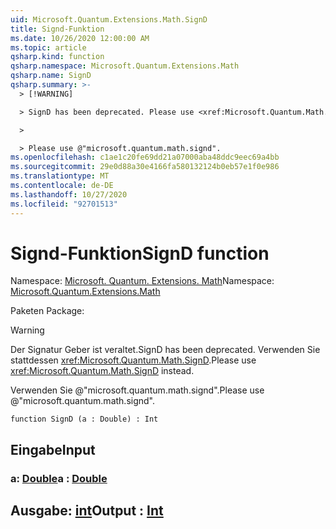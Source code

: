 ```yaml
---
uid: Microsoft.Quantum.Extensions.Math.SignD
title: Signd-Funktion
ms.date: 10/26/2020 12:00:00 AM
ms.topic: article
qsharp.kind: function
qsharp.namespace: Microsoft.Quantum.Extensions.Math
qsharp.name: SignD
qsharp.summary: >-
  > [!WARNING]

  > SignD has been deprecated. Please use <xref:Microsoft.Quantum.Math.SignD> instead.

  >

  > Please use @"microsoft.quantum.math.signd".
ms.openlocfilehash: c1ae1c20fe69dd21a07000aba48ddc9eec69a4bb
ms.sourcegitcommit: 29e0d88a30e4166fa580132124b0eb57e1f0e986
ms.translationtype: MT
ms.contentlocale: de-DE
ms.lasthandoff: 10/27/2020
ms.locfileid: "92701513"
---
```

# <a name="signd-function"></a><span data-ttu-id="366fa-102">Signd-Funktion</span><span class="sxs-lookup"><span data-stu-id="366fa-102">SignD function</span></span>

<span data-ttu-id="366fa-103">Namespace: [Microsoft. Quantum. Extensions. Math](xref:Microsoft.Quantum.Extensions.Math)</span><span class="sxs-lookup"><span data-stu-id="366fa-103">Namespace: [Microsoft.Quantum.Extensions.Math](xref:Microsoft.Quantum.Extensions.Math)</span></span>

<span data-ttu-id="366fa-104">Paketen [](https://nuget.org/packages/)</span><span class="sxs-lookup"><span data-stu-id="366fa-104">Package: [](https://nuget.org/packages/)</span></span>


> [!WARNING]
> <span data-ttu-id="366fa-105">Der Signatur Geber ist veraltet.</span><span class="sxs-lookup"><span data-stu-id="366fa-105">SignD has been deprecated.</span></span> <span data-ttu-id="366fa-106">Verwenden Sie stattdessen <xref:Microsoft.Quantum.Math.SignD>.</span><span class="sxs-lookup"><span data-stu-id="366fa-106">Please use <xref:Microsoft.Quantum.Math.SignD> instead.</span></span>
>
> <span data-ttu-id="366fa-107">Verwenden Sie @"microsoft.quantum.math.signd".</span><span class="sxs-lookup"><span data-stu-id="366fa-107">Please use @"microsoft.quantum.math.signd".</span></span>



```qsharp
function SignD (a : Double) : Int
```


## <a name="input"></a><span data-ttu-id="366fa-108">Eingabe</span><span class="sxs-lookup"><span data-stu-id="366fa-108">Input</span></span>

### <a name="a--double"></a><span data-ttu-id="366fa-109">a: [Double](xref:microsoft.quantum.lang-ref.double)</span><span class="sxs-lookup"><span data-stu-id="366fa-109">a : [Double](xref:microsoft.quantum.lang-ref.double)</span></span>





## <a name="output--int"></a><span data-ttu-id="366fa-110">Ausgabe: [int](xref:microsoft.quantum.lang-ref.int)</span><span class="sxs-lookup"><span data-stu-id="366fa-110">Output : [Int](xref:microsoft.quantum.lang-ref.int)</span></span>

